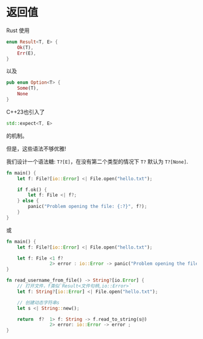 # 返回值

Rust 使用
```rust
enum Result<T, E> {
    Ok(T),
    Err(E),
}
```
以及
```rust
pub enum Option<T> {
    Some(T),
    None
}
```
C++23也引入了
```cpp
std::expect<T, E>

```
的机制。

但是，这些语法不够优雅!

我们设计一个语法糖: `T?[E]`，在没有第二个类型的情况下 `T?` 默认为 `T?[None]`.

```rust
fn main() {
    let f: File?[io::Error] <| File.open("hello.txt");

    if f.ok() {
        let f: File <| f?;
    } else {
        panic("Problem opening the file: {:?}", f?);
    }
}
```
或
```rust
fn main() {
    let f: File?[io::Error] <| File.open("hello.txt");

    let f: File <1 f?
                2> error : io::Error -> panic("Problem opening the file: {:?}", error);
}
```


```rust
fn read_username_from_file() -> String?[io.Error] {
    // 打开文件，f类似`Result<文件句柄,io::Error>`
    let f: String?[io::Error] <| File.open("hello.txt");

    // 创建动态字符串s
    let s <| String::new();

    return  f?  1> f: String -> f.read_to_string(s@)
                2> error: io::Error -> error ;
}

```
